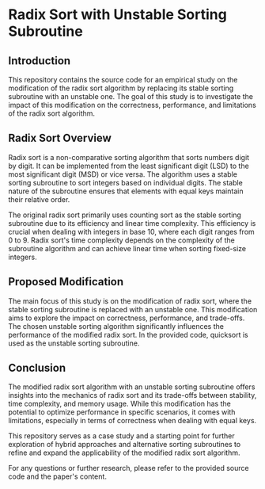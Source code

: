 # Radix Sort with Unstable Sorting Subroutine

## Introduction

This repository contains the source code for an empirical study on the modification of the radix sort algorithm by replacing its stable sorting subroutine with an unstable one. The goal of this study is to investigate the impact of this modification on the correctness, performance, and limitations of the radix sort algorithm.

## Radix Sort Overview

Radix sort is a non-comparative sorting algorithm that sorts numbers digit by digit. It can be implemented from the least significant digit (LSD) to the most significant digit (MSD) or vice versa. The algorithm uses a stable sorting subroutine to sort integers based on individual digits. The stable nature of the subroutine ensures that elements with equal keys maintain their relative order.

The original radix sort primarily uses counting sort as the stable sorting subroutine due to its efficiency and linear time complexity. This efficiency is crucial when dealing with integers in base 10, where each digit ranges from 0 to 9. Radix sort's time complexity depends on the complexity of the subroutine algorithm and can achieve linear time when sorting fixed-size integers.

## Proposed Modification

The main focus of this study is on the modification of radix sort, where the stable sorting subroutine is replaced with an unstable one. This modification aims to explore the impact on correctness, performance, and trade-offs. The chosen unstable sorting algorithm significantly influences the performance of the modified radix sort. In the provided code, quicksort is used as the unstable sorting subroutine.

## Conclusion

The modified radix sort algorithm with an unstable sorting subroutine offers insights into the mechanics of radix sort and its trade-offs between stability, time complexity, and memory usage. While this modification has the potential to optimize performance in specific scenarios, it comes with limitations, especially in terms of correctness when dealing with equal keys.

This repository serves as a case study and a starting point for further exploration of hybrid approaches and alternative sorting subroutines to refine and expand the applicability of the modified radix sort algorithm.

For any questions or further research, please refer to the provided source code and the paper's content.
